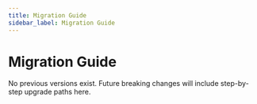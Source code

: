 ```yaml
---
title: Migration Guide
sidebar_label: Migration Guide
---
```


# Migration Guide

No previous versions exist. Future breaking changes will include step-by-step upgrade paths here.
